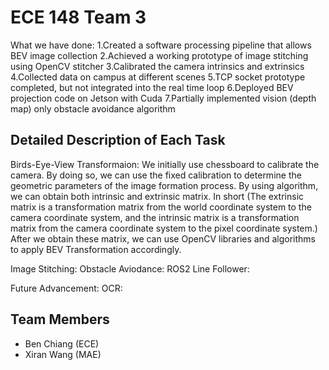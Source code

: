 # ECE 148 Team 3

What we have done:
1.Created a software processing pipeline that allows BEV image collection
2.Achieved a working prototype of image stitching using OpenCV stitcher
3.Calibrated the camera intrinsics and extrinsics
4.Collected data on campus at different scenes
5.TCP socket prototype completed, but not integrated into the real time loop
6.Deployed BEV projection code on Jetson with Cuda
7.Partially implemented vision (depth map) only obstacle avoidance algorithm

## Detailed Description of Each Task

Birds-Eye-View Transformaion:
We initially use chessboard to calibrate the camera. By doing so, we can use the fixed calibration to determine the geometric parameters of the image formation process. By using algorithm, we can obtain both intrinsic and extrinsic matrix. In short (The extrinsic matrix is a transformation matrix from the world coordinate system to the camera coordinate system, and the intrinsic matrix is a transformation matrix from the camera coordinate system to the pixel coordinate system.) After we obtain these matrix, we can use OpenCV libraries and algorithms to apply BEV Transformation accordingly.

Image Stitching:
Obstacle Aviodance:
ROS2 Line Follower:

Future Advancement:
OCR:

## Team Members

- Ben Chiang (ECE)
- Xiran Wang (MAE)
